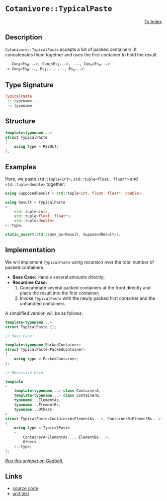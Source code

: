 <!-- Copyright 2024 Feng Mofan
SPDX-License-Identifier: Apache-2.0 -->

# `Cotanivore::TypicalPaste`

<p style='text-align: right'><a href="../../../facilities/metafunctions.md#cotanivore-typical-paste">To Index</a></p>

## Description

`Cotanivore::TypicalPaste` accepts a list of packed containers.
It concatenates them together and uses the first container to hold the result.

<pre><code>   Con<sub><i>0</i></sub>&lt;Es<sub><i>0</i></sub>...&gt;, Con<sub><i>1</i></sub>&lt;Es<sub><i>1</i></sub>...&gt;, ..., Con<sub><i>n</i></sub>&lt;Es<sub><i>n</i></sub>...&gt;
-> Con<sub><i>0</i></sub>&lt;Es<sub><i>0</i></sub>..., Es<sub><i>1</i></sub>..., ..., Es<sub><i>n</i></sub>...></code></pre>

## Type Signature

```Haskell
TypicalPaste
 :: typename...
 -> typename
```

## Structure

```C++
template<typename...>
struct TypicalPaste
{
    using type = RESULT;
};
```

## Examples

Here, we paste `std::tuple<int>`,  `std::tuple<float, float*>` and `std::tuple<double>` together:

```C++
using SupposedResult = std::tuple<int, float, float*, double>;

using Result = TypicalPaste
<
    std::tuple<int>, 
    std::tuple<float, float*>,
    std::tuple<double>
>::type;

static_assert(std::same_as<Result, SupposedResult>);
```

## Implementation

We will implement `TypicalPaste` using recursion over the total number of packed containers.

- **Base Case:** Handle several amounts directly;
- **Recursive Case:**
  1. Concatenate several packed containers at the front directly and place the result into the first container;
  2. Invoke `TypicalPaste` with the newly packed first container and the unhandled containers.

A simplified version will be as follows:

```C++
template<typename...>
struct TypicalPaste {};

// Base Case:

template<typename PackedContainer>
struct TypicalPaste<PackedContainer>
{
    using type = PackedContainer;
};

// Recursive Case:

template
<
    template<typename...> class ContainerA,
    template<typename...> class ContainerB,
    typename...ElementAs, 
    typename...ElementBs,
    typename...Others
>
struct TypicalPaste<ContainerA<ElementAs...>, ContainerB<ElementBs...>, Others...>
{
    using type = TypicalPaste
    <
        ContainerA<ElementAs..., ElementBs...>,
        Others...
    >::type;
};
```

[*Run this snippet on Godbolt.*](https://godbolt.org/#z:OYLghAFBqd5QCxAYwPYBMCmBRdBLAF1QCcAaPECAMzwBtMA7AQwFtMQByARg9KtQYEAysib0QXACx8BBAKoBnTAAUAHpwAMvAFYTStJg1DIApACYAQuYukl9ZATwDKjdAGFUtAK4sGe1wAyeAyYAHI%2BAEaYxCAAzNIADqgKhE4MHt6%2BekkpjgJBIeEsUTHxtpj2eQxCBEzEBBk%2BflzllWk1dQQFYZHRcdIKtfWNWS2Dnd1FJf0AlLaoXsTI7BwEmCwJBmsmsW4EAJ4JjKyYAHTnO9gmGgCCg8ReDgDUACqHeKK0ykyDmE8mAHYrACACI7Ky3a43AD00KeFh%2BfxqmASIChULWGy2mB2e0OxzYT2%2ByAA1ph3LImMFopcofdHgRXu9Pt9frjiWSKYIqSFiLTIUCoU9hU8vCkjE8Dkd/rEQUSmKTyR5udS%2BbEITdAWD1ejbrCngAlTDIRYpABuSLWqN1N0xmyY20huyFIrt2NxUoJZwusWwT2QBgUCieytqqpupBdwrdDpxu09zDY51Ol39geDoZ50RsUcl%2BMT3tO2HobEEd1I/1uIrzRwLyeL60YBAsCkjVdd%2BZOyYA8gQENEFOjfXSCA9nm8Eh8xKztrtM%2BHcQ3SwQ7snLhX57yrLsl02W2vfRXe/3iAoD1cBRrq2LgsAa38dnKEycmZOWT9HTdq7jc9XN9FNR3Esm1Xc4K13QR9x9bA2y/asRWPAc13bYVLhAEBPXBdFQSwyE9QAKkIojiOhKFoSIl5sCEF4iNIgjiIYujNUhMxYmCAMvCwGU9i8TY4wvZibhvCUhF4nJySNBQvFoRlHyeQZ0HQghePoXFggICsqFoVAHU07SHXwit0AWCJVOHHU8KE8U70k6TZNlV8py%2BD8cSdNxcwUpSVLjNx1PXSs4OFTyMO83EtJ0jSnnCgz1w8ghFJCvjcWMrxTP4odsCU/FcME8ZHGQAB9H4lHqCBgoUE4isHXZbJkitRIScT0FqghLhmHKODmWhOAAVl4PxuF4VBOHcyxrHkhYlgfVieFIAhNE6uYSRAHrJFODRJC4AFYg0HqNDMAA2A6zAADhO/ROEkXgWAkDQNFIAatFIYaOF4BQQHu%2BaOC0OY4FgGBEBABYCASLwNIoCA0A2OholCE5OFUE6DoAWgOyQnmAZBkCeKRTjMXhyUIEg8EUlp%2BEEEQxHYKQZEERQVHUb6dD0AB3YgmFRQaut6/qFuezhuzB0HGVQKgnkRlG0YxrGcbWswnggDxofoYh/hmmZeC%2Bn7SAgJAocnFXyEofWYZiYApDMPg6DWU9KAiPmImCOp9k4WbHeYYh9m7CJtGNL7Zqh5duwYWgXaZ0gsAiLxgDcMRaHewaI/WQxgHEcP8GIP28AtBOnswVRjTBlZZvUio%2BdoPAInZz2PCwPnRzwG7E4tYgImSTAQWTowK6MBa5i0phgAUAA1PBMBZ7ta1d3hyeET5qekWf6bUPndBaAxe9MMbLH0Sv3sgOZUASKoE%2BRhTHy3qxLDMJ7UBb4gScwfeIDmOws%2BcCBXBGZpSECakpj6C0HIqQBDf2yMkEBDBJi9BiGMCo79qhDAaJ4Joeg34OHaEg6BxRAG2CQWAsYWD/4wIkK/SayxSEXQ4H1B6fMXriyRqjdGmNsa43lhAXARNVbmFiFwDWc0%2B5zH7EwLAMQX6kGWpIWIpwACcsQASSA2mYSQB07o9QOjIqhV1SA3V4acA6XADonRkSdQxq0uA9TkQdWh4cXpvQ%2BgIpmv0Aa6yBkLMGRtIaoGVrDeGHA6gsDNACZGTA0wpxxjI04XB1oE3wEQB%2BpNaZzyphIReshl6MyeroS2bMObT25tQ3mtiBbuJFmLAJQSQlhIlFwSJ0SNAKyVgbaIatYhmH4VrTqOs9beOaWQCGJsVYgAqcEgMKdalcHujQGSA47YOydp7aepB3bO29r7BwSzA5NmDqHPmkdo6x1oPHJZWAWApzTk9DOWcc583zoXNYSzS7dXDhXKuzta4rCeg3Jus0W5tyUJ3M53dbx9z4AYIeo9x6T0YEs2elNxA0yXkoFe4dsn6BTigaw1hd4RGfofY%2BaRT7n1lJfawN8hr30fni1oCCXAMApJkH%2Bf9CgkKARAqoBDSDAKqNg6YcC2gCA6MMFBowaUYMFUQllODYF4M6Jy8Y9ReWALIYsChfCqE0MekNTgTwRlVLGTUup60FacPia0vhmtBGkGEaIygBTtG6MiRtAEliATbUkMotGLQtX81erYBxnTnHwFccDYWnjBm%2BLYJwAJUsWAKDNNjM0tTTjYkGLErhJM9BwvnqkpJGTV5xFILkzmPACmaroSUkGYMnii11cQFgsb42JuTamxkitemm1abEDpoLXERv6cbDtQyE2NQKkmmRBVW1FXrWjK2MzbYQHtuHFZizE4rq9j7P2mzvFBxDmHS5mAo4xzjgnWapzzmfN4FcjBNzw53JNA8xOTzy6V2rvsD59cH4/N4H89ugLzkgqcWCweI8x4TynonbNKTEXpORZk5msR0WbyxTvV51Kj4n04NCTypLr630pVgal6Cqh0oZaglozKejSvAbkNInLuVpCVTK4jmC5Uip/ixiVExiHUcIWxxlaDJVUb5SqqalDnnluKRwOtDb0ZxoTU8cdKbYyDBNXEkg5qe1OKEZgERfRxHPIdSAMwkTYixB6ntTad0zMAiMTY2%2BnB7GfStZInqsieonUOjIyQMjtryK4Ih55sQikOb9YGgp%2BN7ParC1aluKRnCSCAA%3D)

## Links

- [source code](../../../../conceptrodon/cotanivore/paste.hpp)
- [unit test](../../../../tests/unit/metafunctions/cotanivore/typical_paste.test.hpp)
